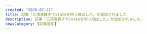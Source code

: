 ```yaml
---
created: "2020-07-22"
title: 記事「三項演算子でstateを吹っ飛ばした」が追加されました
description: 記事「三項演算子でstateを吹っ飛ばした」が追加されました。
newsCategory: [記事追加]
---
```

